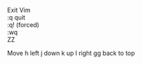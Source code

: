 Exit Vim                    
  :q    quit                  
  :q!   (forced)                       
  :wq                         
  ZZ                          
  
Move
  h     left
  j     down
  k     up
  l     right
  gg    back to top
  
